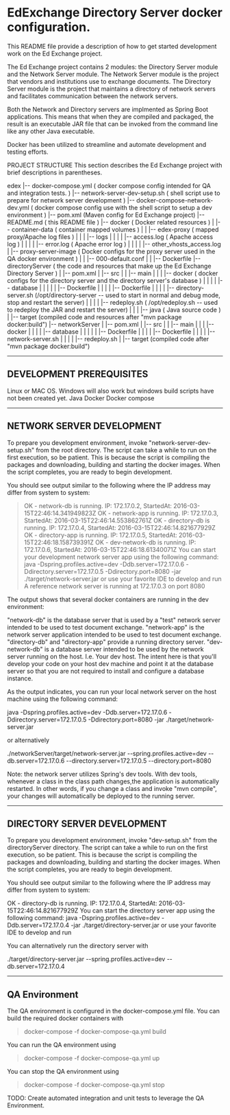 # EdExchange Directory Server docker configuration.

This README file provide a description of how to get started development work on the Ed Exchange project.

The Ed Exchange project contains 2 modules:  the Directory Server module and the Network Server module.
The Network Server module is the project that vendors and institutions use to exchange documents.  The
Directory Server module is the project that maintains a directory of network servers and facilitates
communication between the network servers.

Both the Network and Directory servers are implmented as Spring Boot applications.  This means that when they
are compiled and packaged, the result is an executable JAR file that can be invoked from the command line like
any other Java executable.

Docker has been utilized to streamline and automate development and testing efforts.

PROJECT STRUCTURE
This section describes the Ed Exchange project with brief descriptions in parentheses.

edex
|-- docker-compose.yml  ( docker compose config intended for QA and integration tests. )
|-- network-server-dev-setup.sh  ( shell script use to prepare for network server development )
|-- docker-compose-network-dev.yml ( docker compose config use with the shell script to setup a dev environment )
|-- pom.xml (Maven config for Ed Exchange project)
|-- README.md ( this README file )
|-- docker ( Docker related resources )
|   |-- container-data ( container mapped volumes )
|   |   |-- edex-proxy ( mapped proxy/Apache log files )
|   |   |   |-- logs
|   |   |   |   |-- access.log ( Apache access log )
|   |   |   |   |-- error.log  ( Apache error log )
|   |   |   |   |-- other_vhosts_access.log
|   |-- proxy-server-image ( Docker configs for the proxy server used in the QA docker environment )
|   |   |-- 000-default.conf
|   |   |-- Dockerfile
|-- directoryServer ( the code and resources that make up the Ed Exchange Directory Server )
|   |-- pom.xml
|   |-- src
|   |   |-- main
|   |   |   |-- docker ( docker configs for the directory server and the directory server's database )
|   |   |   |   |-- database
|   |   |   |   |   |-- Dockerfile
|   |   |   |   |-- Dockerfile
|   |   |   |   |-- directory-server.sh (/opt/directory-server -- used to start in normal and debug mode, stop and restart the server)
|   |   |   |   |-- redeploy.sh ( /opt/redeploy.sh -- used to redeploy the JAR and restart the server)
|   |   |   |-- java ( Java source code )
|   |-- target (compiled code and resources after "mvn package docker:build")
|-- networkServer
|   |-- pom.xml
|   |-- src
|   |   |-- main
|   |   |   |-- docker
|   |   |   |   |-- database
|   |   |   |   |   |-- Dockerfile
|   |   |   |   |-- Dockerfile
|   |   |   |   |-- network-server.sh
|   |   |   |   |-- redeploy.sh
|   |-- target (compiled code after "mvn package docker:build")



-----------------------------
DEVELOPMENT PREREQUISITES
-----------------------------
Linux or MAC OS.  Windows will also work but windows build scripts have not been created yet.
Java
Docker
Docker compose


-----------------------------
NETWORK SERVER DEVELOPMENT
-----------------------------
To prepare you development environment, invoke "network-server-dev-setup.sh" from the root directory.  The script can
take a while to run on the first execution, so be patient.  This is because the script is compiling the packages and
downloading, building and starting the docker images.  When the script completes, you are ready to begin development.

You should see output similar to the following where the IP address may differ from system to system:

> OK - network-db is running. IP: 172.17.0.2, StartedAt: 2016-03-15T22:46:14.341949823Z
> OK - network-app is running. IP: 172.17.0.3, StartedAt: 2016-03-15T22:46:14.553862761Z
> OK - directory-db is running. IP: 172.17.0.4, StartedAt: 2016-03-15T22:46:14.821677929Z
> OK - directory-app is running. IP: 172.17.0.5, StartedAt: 2016-03-15T22:46:18.158739391Z
> OK - dev-network-db is running. IP: 172.17.0.6, StartedAt: 2016-03-15T22:46:18.61340071Z
> You can start your development network server app using the following command:
> java -Dspring.profiles.active=dev -Ddb.server=172.17.0.6 -Ddirectory.server=172.17.0.5 -Ddirectory.port=8080 -jar ./target/network-server.jar
> or use your favorite IDE to develop and run
> A reference network server is running at 172.17.0.3 on port 8080

The output shows that several docker containers are running in the dev environment:

"network-db" is the database server that is used by a "test" network server intended to be used to test document
exchange.
"network-app" is the network server application intended to be used to test document exchange.
"directory-db" and "directory-app" provide a running directory server.
"dev-network-db" is a database server intended to be used by the network server running on the host.  I.e. Your dev
host.  The intent here is that you'll develop your code on your host dev machine and point it at the database server
so that you are not required to install and configure a database instance.

As the output indicates, you can run your local network server on the host machine using the following command:

java -Dspring.profiles.active=dev -Ddb.server=172.17.0.6 -Ddirectory.server=172.17.0.5 -Ddirectory.port=8080 -jar ./target/network-server.jar

or alternatively

./networkServer/target/network-server.jar --spring.profiles.active=dev --db.server=172.17.0.6 --directory.server=172.17.0.5 --directory.port=8080

Note: the network server utilizes Spring's dev tools.  With dev tools, whenever a class in the class path changes,the
application is automatically restarted.  In other words, if you change a class and invoke "mvn compile", your changes
will automatically be deployed to the running server.

------------------------------
DIRECTORY SERVER DEVELOPMENT
------------------------------
To prepare you development environment, invoke "dev-setup.sh" from the directoryServer directory.  The script can
take a while to run on the first execution, so be patient.  This is because the script is compiling the packages and
downloading, building and starting the docker images.  When the script completes, you are ready to begin development.


You should see output similar to the following where the IP address may differ from system to system:

OK - directory-db is running. IP: 172.17.0.4, StartedAt: 2016-03-15T22:46:14.821677929Z
You can start the directory server app using the following command:
java -Dspring.profiles.active=dev -Ddb.server=172.17.0.4 -jar ./target/directory-server.jar
or use your favorite IDE to develop and run

You can alternatively run the directory server with

./target/directory-server.jar --spring.profiles.active=dev --db.server=172.17.0.4


-------------------------------
QA Environment
-------------------------------

The QA environment is configured in the docker-compose.yml file.  You can build the required docker containers with

> docker-compose -f docker-compose-qa.yml build

You can run the QA environment using

> docker-compose -f docker-compose-qa.yml up

You can stop the QA environment using

> docker-compose -f docker-compose-qa.yml stop

TODO: Create automated integration and unit tests to leverage the QA Environment.









